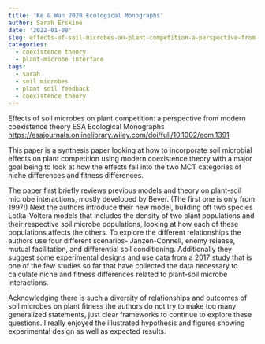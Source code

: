 ```yaml
---
title: 'Ke & Wan 2020 Ecological Monographs'
author: Sarah Erskine
date: '2022-01-08'
slug: effects-of-soil-microbes-on-plant-competition-a-perspective-from-modern-coexistence-theory
categories:
  - coexistence theory
  - plant-microbe interface
tags:
  - sarah
  - soil microbes
  - plant soil feedback
  - coexistence theory
---
```

Effects of soil microbes on plant competition: a perspective from modern coexistence theory
ESA Ecological Monographs
https://esajournals.onlinelibrary.wiley.com/doi/full/10.1002/ecm.1391

This paper is a synthesis paper looking at how to incorporate soil microbial effects on plant competition using modern coexistence theory with a major goal being to look at how the effects fall into the two MCT categories of niche differences and fitness differences. 

The paper first briefly reviews previous models and theory on plant-soil microbe interactions, mostly developed by Bever. (The first one is only from 1997!) Next the authors introduce their new model, building off two species Lotka-Voltera models that includes the density of two plant populations and their respective soil microbe populations, looking at how each of these populations affects the others. To explore the different relationships the authors use four different scenarios- Janzen-Connell, enemy release, mutual facilitation, and differential soil conditioning. Additionally they suggest some experimental designs and use data from a 2017 study that is one of the few studies so far that have collected the data necessary to calculate niche and fitness differences related to plant-soil microbe interactions. 

Acknowledging there is such a diversity of relationships and outcomes of soil microbes on plant fitness the authors do not try to make too many generalized statements, just clear frameworks to continue to explore these questions. I really enjoyed the illustrated hypothesis and figures showing experimental design as well as expected results. 